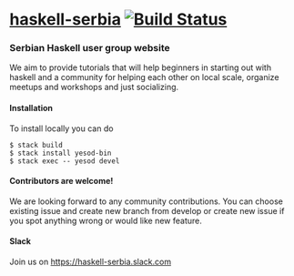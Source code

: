 # [haskell-serbia](http://haskell-serbia.com) [![Build Status](https://travis-ci.org/haskell-serbia/haskell-serbia.svg?branch=master)](https://travis-ci.org/haskell-serbia/haskell-serbia)


### Serbian Haskell user group website
We aim to provide  tutorials that will help beginners in starting out with haskell and a community for helping each other on local scale, organize meetups and workshops and just socializing.

#### Installation

To install locally you can do 
```
$ stack build
$ stack install yesod-bin
$ stack exec -- yesod devel
```

#### Contributors are welcome!
We are looking forward to any community contributions. You can choose existing issue and create new branch from develop or create new issue if you spot anything wrong or would like new feature. 

#### Slack
Join us on https://haskell-serbia.slack.com
